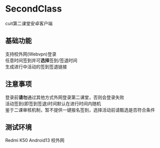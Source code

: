 # SecondClass
cuit第二课堂安卓客户端  

## 基础功能
支持校外网(Webvpn)登录  
任意时间签到并可**选择**签到/签退时间  
生成进行中活动的签到签退链接

## 注意事项
登录前**请勿**通过其他方式外网登录第二课堂，否则会登录失败  
活动签到(即签到签退)时间默认在进行时间内随机  
鉴于二课审核机制，暂不提供一键报名签到，选择活动前请甄选是否符合条件

## 测试环境
Redmi K50 Android13 校外网
